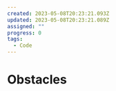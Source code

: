 ```yaml
---
created: 2023-05-08T20:23:21.093Z
updated: 2023-05-08T20:23:21.089Z
assigned: ""
progress: 0
tags:
  - Code
---
```


# Obstacles
